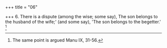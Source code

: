+++
title = "06"

+++
6. There is a dispute (among the wise; some say), The son belongs to the husband of the wife;' (and some say), 'The son belongs to the begetter.' [^6] 


[^6]:  The same point is argued Manu IX, 31-56.
